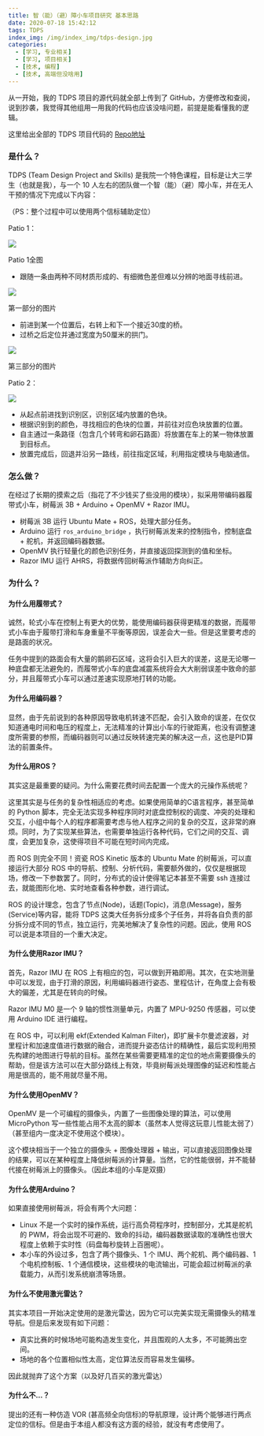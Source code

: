 ```yaml
---
title: 智（能）（避）障小车项目研究 基本思路
date: 2020-07-18 15:42:12
tags: TDPS
index_img: /img/index_img/tdps-design.jpg
categories:
  - [学习, 专业相关]
  - [学习, 项目相关]
  - [技术, 编程]
  - [技术, 高端但没啥用]
---
```


从一开始，我的 TDPS 项目的源代码就全部上传到了 GitHub，方便修改和查阅，说到抄袭，我觉得其他组用一用我的代码也应该没啥问题，前提是能看懂我的逻辑。

这里给出全部的 TDPS 项目代码的 [Repo地址](https://github.com/SteveCharlesYang/TDPS-Project)

### 是什么？

TDPS (Team Design Project and Skills) 是我院一个特色课程，目标是让大三学生（也就是我），与一个 10 人左右的团队做一个智（能）（避）障小车，并在无人干预的情况下完成以下内容：

（PS：整个过程中可以使用两个信标辅助定位）

Patio 1：

![](/img/tdps-design/patio1.jpg)

Patio 1全图

*   跟随一条由两种不同材质形成的、有细微色差但难以分辨的地面寻线前进。

![](/img/tdps-design/patio1_route.png)

第一部分的图片

*   前进到某一个位置后，右转上和下一个接近30度的桥。
*   过桥之后定位并通过宽度为50厘米的拱门。

![](/img/tdps-design/patio1_gate.png)

第三部分的图片

Patio 2：

![](/img/tdps-design/patio2.png)

*   从起点前进找到识别区，识别区域内放置的色块。
*   根据识别到的颜色，寻找相应的色块的位置，并前往对应色块放置的位置。
*   自主通过一条路径（包含几个转弯和卵石路面）将放置在车上的某一物体放置到目标点。
*   放置完成后，回退并沿另一路线，前往指定区域，利用指定模块与电脑通信。

### 怎么做？

在经过了长期的摸索之后（指花了不少钱买了些没用的模块），拟采用带编码器履带式小车，树莓派 3B + Arduino + OpenMV + Razor IMU。

*   树莓派 3B 运行 Ubuntu Mate + ROS，处理大部分任务。
*   Arduino 运行 `ros_arduino_bridge` ，执行树莓派发来的控制指令，控制底盘 + 舵机，并返回编码器数据。
*   OpenMV 执行轻量化的颜色识别任务，并直接返回探测到的值和坐标。
*   Razor IMU 运行 AHRS，将数据传回树莓派作辅助方向纠正。

### 为什么？

#### 为什么用履带式？

诚然，轮式小车在控制上有更大的优势，能使用编码器获得更精准的数据，而履带式小车由于履带打滑和车身重量不平衡等原因，误差会大一些。但是这里要考虑的是路面的状况。

任务中提到的路面会有大量的鹅卵石区域，这将会引入巨大的误差，这是无论哪一种底盘都无法避免的，而履带式小车的底盘减震系统将会大大削弱误差中致命的部分，并且履带式小车可以通过差速实现原地打转的功能。

#### 为什么用编码器？

显然，由于先前说到的各种原因导致电机转速不匹配，会引入致命的误差，在仅仅知道通电时间和电压的程度上，无法精准的计算出小车的行驶距离，也没有调整速度所需要的参照，而编码器则可以通过反映转速完美的解决这一点，这也是PID算法的前置条件。

#### 为什么用ROS？

其实这是最重要的疑问。为什么需要花费时间去配置一个庞大的元操作系统呢？

这里其实是与任务的复杂性相适应的考虑。如果使用简单的C语言程序，甚至简单的 Python 脚本，完全无法实现多种程序同时对底盘控制权的调度、冲突的处理和交互，小组中每个人的程序都需要考虑与他人程序之间的复杂的交互，这非常的麻烦。同时，为了实现某些算法，也需要单独运行各种代码，它们之间的交互、调度，会更加复杂，这使得项目不可能在短时间内完成。

而 ROS 则完全不同！资瓷 ROS Kinetic 版本的 Ubuntu Mate 的树莓派，可以直接运行大部分 ROS 中的导航、控制、分析代码，需要额外做的，仅仅是根据现场，修改一下参数罢了。同时，分布式的设计使得笔记本甚至不需要 ssh 连接过去，就能图形化地、实时地查看各种参数，进行调试。

ROS 的设计理念，包含了节点(Node)，话题(Topic)，消息(Message)，服务(Service)等内容，能将 TDPS 这类大任务拆分成多个子任务，并将各自负责的部分拆分成不同的节点，独立运行，完美地解决了复杂性的问题。因此，使用 ROS 可以说是本项目的一个重大决定。

#### 为什么使用Razor IMU？

首先，Razor IMU 在 ROS 上有相应的包，可以做到开箱即用。其次，在实地测量中可以发现，由于打滑的原因，利用编码器进行姿态、里程估计，在角度上会有极大的偏差，尤其是在转向的时候。

Razor IMU M0 是一个 9 轴的惯性测量单元，内置了 MPU-9250 传感器，可以使用 Arduino IDE 进行编程。

在 ROS 中，可以利用 ekf(Extended Kalman Filter)，即扩展卡尔曼滤波器，对里程计和加速度值进行数据的融合，进而提升姿态估计的精确性，最后实现利用预先构建的地图进行导航的目标。虽然在某些需要更精准的定位的地点需要摄像头的帮助，但是该方法可以在大部分路线上有效，毕竟树莓派处理图像的延迟和性能占用是很高的，能不用就尽量不用。

#### 为什么使用OpenMV？

OpenMV 是一个可编程的摄像头，内置了一些图像处理的算法，可以使用 MicroPython 写一些性能占用不太高的脚本（虽然本人觉得这玩意儿性能太弱了）（甚至组内一度决定不使用这个模块）。

这个模块相当于一个独立的摄像头 + 图像处理器 + 输出，可以直接返回图像处理的结果，可以在某种程度上降低树莓派的计算量。当然，它的性能很弱，并不能替代接在树莓派上的摄像头。（因此本组的小车是双摄）

#### 为什么使用Arduino？

如果直接使用树莓派，将会有两个大问题：

*   Linux 不是一个实时的操作系统，运行高负荷程序时，控制部分，尤其是舵机的 PWM，将会出现不可避的、致命的抖动，编码器数据读取的准确性也很大程度上依赖于实时性（码盘每秒旋转上百圈呢）。
*   本小车的外设过多，包含了两个摄像头、1 个 IMU、两个舵机、两个编码器、1 个电机控制板、1 个通信模块，这些模块的电流输出，可能会超过树莓派的承载能力，从而引发系统崩溃等场景。

#### 为什么不使用激光雷达？

其实本项目一开始决定使用的是激光雷达，因为它可以完美实现无需摄像头的精准导航。但是后来发现有如下问题：

*   真实比赛的时候场地可能构造发生变化，并且围观的人太多，不可能腾出空间。
*   场地的各个位置相似性太高，定位算法反而容易发生偏移。

因此就抛弃了这个方案（以及好几百买的激光雷达）

#### 为什么不…？

提出的还有一种仿造 VOR (甚高频全向信标)的导航原理，设计两个能够进行两点定位的信标。但是由于本组人都没有这方面的经验，就没有考虑使用了。
